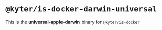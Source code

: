 # `@kyter/is-docker-darwin-universal`

This is the **universal-apple-darwin** binary for `@kyter/is-docker`

